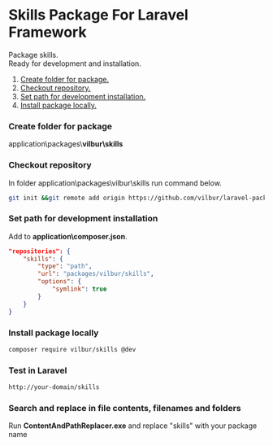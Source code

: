 # Skills Package For Laravel Framework
Package skills.<br>
Ready for development and installation.

1. [Create folder for package.](#create-folder-for-package)<br>
2. [Checkout repository.](#checkout-repository)<br>
3. [Set path for development installation.](#set-path-for-development-installation)<br>
4. [Install package locally.](#install-package-locally)<br>


### Create folder for package
application\packages\\__vilbur\skills__


### Checkout repository
In folder application\packages\vilbur\skills run command below.
``` bash
git init &&git remote add origin https://github.com/vilbur/laravel-package-skills.git &&git pull origin master
```


### Set path for development installation
Add to __application\composer.json__.
``` json
"repositories": {
    "skills": {
        "type": "path",
        "url": "packages/vilbur/skills",
        "options": {
            "symlink": true
        }
    }
}
```

### Install package locally
``` bash
composer require vilbur/skills @dev
```

### Test in Laravel
``` html
http://your-domain/skills
```

### Search and replace in file contents, filenames and folders
Run __ContentAndPathReplacer.exe__ and replace "skills" with your package name
